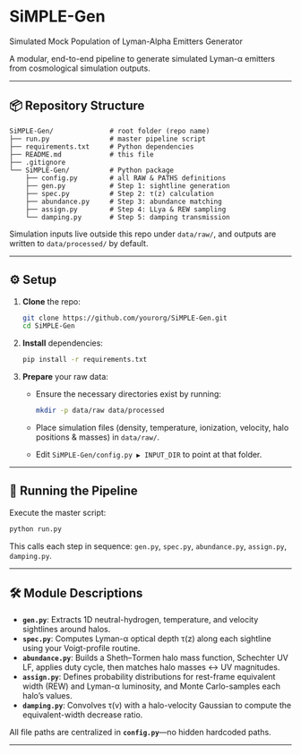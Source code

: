 # SiMPLE-Gen
Simulated Mock Population of Lyman-Alpha Emitters Generator

A modular, end-to-end pipeline to generate simulated Lyman-α emitters from cosmological simulation outputs.

---

## 📦 Repository Structure

```
SiMPLE-Gen/              # root folder (repo name)
├── run.py               # master pipeline script
├── requirements.txt     # Python dependencies
├── README.md            # this file
├── .gitignore
└── SiMPLE-Gen/          # Python package
    ├── config.py        # all RAW & PATHS definitions
    ├── gen.py           # Step 1: sightline generation
    ├── spec.py          # Step 2: τ(z) calculation
    ├── abundance.py     # Step 3: abundance matching
    ├── assign.py        # Step 4: LLya & REW sampling
    └── damping.py       # Step 5: damping transmission
```

Simulation inputs live outside this repo under `data/raw/`, and outputs are written to `data/processed/` by default.

---

## ⚙️ Setup

1. **Clone** the repo:

   ```bash
   git clone https://github.com/yourorg/SiMPLE-Gen.git
   cd SiMPLE-Gen
   ```

2. **Install** dependencies:

   ```bash
   pip install -r requirements.txt
   ```

3. **Prepare** your raw data:

   * Ensure the necessary directories exist by running:

     ```bash
     mkdir -p data/raw data/processed
     ```
   * Place simulation files (density, temperature, ionization, velocity, halo positions & masses) in `data/raw/`.
   * Edit `SiMPLE-Gen/config.py ▶︎ INPUT_DIR` to point at that folder.

---

## 🚀 Running the Pipeline

Execute the master script:

```bash
python run.py
```

This calls each step in sequence: `gen.py`, `spec.py`, `abundance.py`, `assign.py`, `damping.py`.

---

## 🛠️ Module Descriptions

* **`gen.py`**: Extracts 1D neutral-hydrogen, temperature, and velocity sightlines around halos.
* **`spec.py`**: Computes Lyman-α optical depth τ(z) along each sightline using your Voigt-profile routine.
* **`abundance.py`**: Builds a Sheth–Tormen halo mass function, Schechter UV LF, applies duty cycle, then matches halo masses ↔ UV magnitudes.
* **`assign.py`**: Defines probability distributions for rest-frame equivalent width (REW) and Lyman-α luminosity, and Monte Carlo-samples each halo’s values.
* **`damping.py`**: Convolves τ(v) with a halo-velocity Gaussian to compute the equivalent-width decrease ratio.

All file paths are centralized in **`config.py`**—no hidden hardcoded paths.

---

